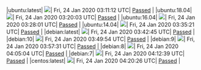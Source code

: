 |ubuntu:latest| ![](https://neilpang.github.io/acmetest/status/ubuntu-latest.svg?1579835472)| Fri, 24 Jan 2020 03:11:12 UTC| [Passed](https://github.com/Neilpang/acmetest/blob/master/logs/ubuntu-latest.out) |
|ubuntu:18.04| ![](https://neilpang.github.io/acmetest/status/ubuntu-18.04.svg?1579836003)| Fri, 24 Jan 2020 03:20:03 UTC| [Passed](https://github.com/Neilpang/acmetest/blob/master/logs/ubuntu-18.04.out) |
|ubuntu:16.04| ![](https://neilpang.github.io/acmetest/status/ubuntu-16.04.svg?1579836481)| Fri, 24 Jan 2020 03:28:01 UTC| [Passed](https://github.com/Neilpang/acmetest/blob/master/logs/ubuntu-16.04.out) |
|ubuntu:14.04| ![](https://neilpang.github.io/acmetest/status/ubuntu-14.04.svg?1579836921)| Fri, 24 Jan 2020 03:35:21 UTC| [Passed](https://github.com/Neilpang/acmetest/blob/master/logs/ubuntu-14.04.out) |
|debian:latest| ![](https://neilpang.github.io/acmetest/status/debian-latest.svg?1579837365)| Fri, 24 Jan 2020 03:42:45 UTC| [Passed](https://github.com/Neilpang/acmetest/blob/master/logs/debian-latest.out) |
|debian:10| ![](https://neilpang.github.io/acmetest/status/debian-10.svg?1579837794)| Fri, 24 Jan 2020 03:49:54 UTC| [Passed](https://github.com/Neilpang/acmetest/blob/master/logs/debian-10.out) |
|debian:9| ![](https://neilpang.github.io/acmetest/status/debian-9.svg?1579838251)| Fri, 24 Jan 2020 03:57:31 UTC| [Passed](https://github.com/Neilpang/acmetest/blob/master/logs/debian-9.out) |
|debian:8| ![](https://neilpang.github.io/acmetest/status/debian-8.svg?1579838704)| Fri, 24 Jan 2020 04:05:04 UTC| [Passed](https://github.com/Neilpang/acmetest/blob/master/logs/debian-8.out) |
|debian:7| ![](https://neilpang.github.io/acmetest/status/debian-7.svg?1579839159)| Fri, 24 Jan 2020 04:12:39 UTC| [Passed](https://github.com/Neilpang/acmetest/blob/master/logs/debian-7.out) |
|centos:latest| ![](https://neilpang.github.io/acmetest/status/centos-latest.svg?1579839626)| Fri, 24 Jan 2020 04:20:26 UTC| [Passed](https://github.com/Neilpang/acmetest/blob/master/logs/centos-latest.out) |
